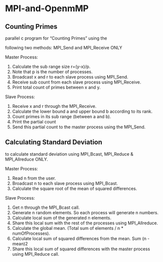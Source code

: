 # MPI-and-OpenmMP

## Counting Primes

parallel c program for “Counting Primes” using the

following two methods: MPI_Send and MPI_Receive ONLY

Master Process:
1. Calculate the sub range size r=(y-x)/p.
2. Note that p is the number of processes.
3. Broadcast x and r to each slave process using MPI_Send.
4. Receive sub count from each slave process using MPI_Receive.
5. Print total count of primes between x and y.

Slave Process:
1. Receive x and r through the MPI_Receive.
2. Calculate the lower bound a and upper bound b according to its rank.
3. Count primes in its sub range (between a and b).
4. Print the partial count
5. Send this partial count to the master process using the MPI_Send.

## Calculating Standard Deviation

to calculate standard deviation using MPI_Bcast, MPI_Reduce
& MPI_Allreduce ONLY.

Master Process:
1. Read n from the user.
2. Broadcast n to each slave process using MPI_Bcast.
3. Calculate the square root of the mean of squared differences.

Slave Process:
1. Get n through the MPI_Bcast call.
2. Generate n random elements. So each process will generate n numbers.
3. Calculate local sum of the generated n elements.
4. Share this local sum with the rest of the processes using MPI_Allreduce.
5. Calculate the global mean. (Total sum of elements / n * numOfProcesses).
6. Calculate local sum of squared differences from the mean. Sum (n - mean)2
7. Share this local sum of squared differences with the master process using
MPI_Reduce call.

